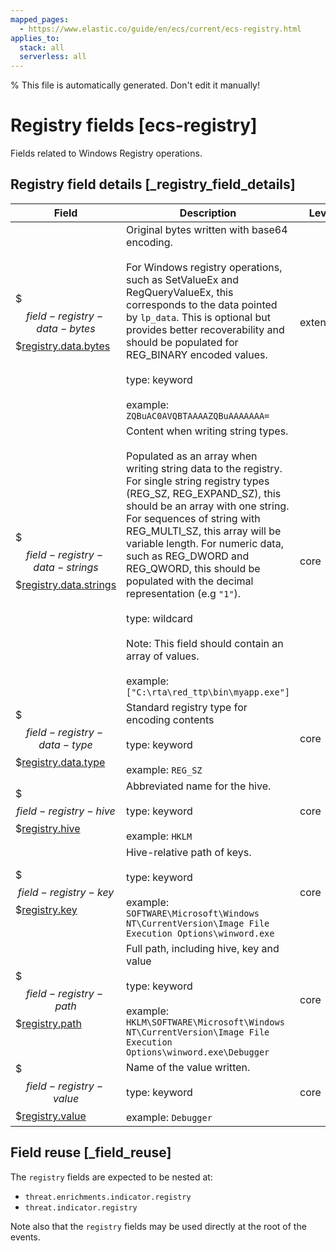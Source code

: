 ```yaml
---
mapped_pages:
  - https://www.elastic.co/guide/en/ecs/current/ecs-registry.html
applies_to:
  stack: all
  serverless: all
---
```

% This file is automatically generated. Don't edit it manually!

# Registry fields [ecs-registry]

Fields related to Windows Registry operations.

## Registry field details [_registry_field_details]

| Field | Description | Level |
| --- | --- | --- |
| $$$field-registry-data-bytes$$$[registry.data.bytes](#field-registry-data-bytes) | Original bytes written with base64 encoding.<br><br>For Windows registry operations, such as SetValueEx and RegQueryValueEx, this corresponds to the data pointed by `lp_data`. This is optional but provides better recoverability and should be populated for REG_BINARY encoded values.<br><br>type: keyword<br><br>example: `ZQBuAC0AVQBTAAAAZQBuAAAAAAA=`<br> | extended |
| $$$field-registry-data-strings$$$[registry.data.strings](#field-registry-data-strings) | Content when writing string types.<br><br>Populated as an array when writing string data to the registry. For single string registry types (REG_SZ, REG_EXPAND_SZ), this should be an array with one string. For sequences of string with REG_MULTI_SZ, this array will be variable length. For numeric data, such as REG_DWORD and REG_QWORD, this should be populated with the decimal representation (e.g `"1"`).<br><br>type: wildcard<br><br>Note: This field should contain an array of values.<br><br>example: `["C:\rta\red_ttp\bin\myapp.exe"]`<br> | core |
| $$$field-registry-data-type$$$[registry.data.type](#field-registry-data-type) | Standard registry type for encoding contents<br><br>type: keyword<br><br>example: `REG_SZ`<br> | core |
| $$$field-registry-hive$$$[registry.hive](#field-registry-hive) | Abbreviated name for the hive.<br><br>type: keyword<br><br>example: `HKLM`<br> | core |
| $$$field-registry-key$$$[registry.key](#field-registry-key) | Hive-relative path of keys.<br><br>type: keyword<br><br>example: `SOFTWARE\Microsoft\Windows NT\CurrentVersion\Image File Execution Options\winword.exe`<br> | core |
| $$$field-registry-path$$$[registry.path](#field-registry-path) | Full path, including hive, key and value<br><br>type: keyword<br><br>example: `HKLM\SOFTWARE\Microsoft\Windows NT\CurrentVersion\Image File Execution Options\winword.exe\Debugger`<br> | core |
| $$$field-registry-value$$$[registry.value](#field-registry-value) | Name of the value written.<br><br>type: keyword<br><br>example: `Debugger`<br> | core |

## Field reuse [_field_reuse]

The `registry` fields are expected to be nested at:

* `threat.enrichments.indicator.registry`
* `threat.indicator.registry`

Note also that the `registry` fields may be used directly at the root of the events.


